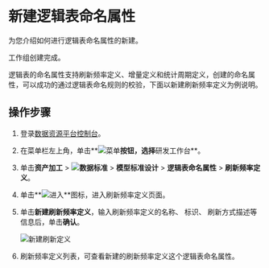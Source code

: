 # 新建逻辑表命名属性

为您介绍如何进行逻辑表命名属性的新建。

工作组创建完成。

逻辑表的命名属性支持刷新频率定义、增量定义和统计周期定义，创建的命名属性，可以成功的通过逻辑表命名规则的校验，下面以新建刷新频率定义为例说明。

## 操作步骤

1.  登录[数据资源平台控制台](https://dataq.console.aliyun.com)。

2.  在菜单栏左上角，单击**![菜单](https://static-aliyun-doc.oss-accelerate.aliyuncs.com/assets/img/zh-CN/6504337061/p188771.png)**按钮，选择**研发工作台**。

3.  单击**资产加工** \> **![数据标准](https://static-aliyun-doc.oss-accelerate.aliyuncs.com/assets/img/zh-CN/6358100161/p208862.png)** \> **模型标准设计** \> **逻辑表命名属性** \> **刷新频率定义**。

4.  单击**![进入](https://static-aliyun-doc.oss-accelerate.aliyuncs.com/assets/img/zh-CN/6504337061/p188815.png)**图标，进入刷新频率定义页面。

5.  单击**新建刷新频率定义**，输入刷新频率定义的名称、 标识、 刷新方式描述等信息后，单击**确认**。

    ![新建刷新定义](https://static-aliyun-doc.oss-accelerate.aliyuncs.com/assets/img/zh-CN/9920330161/p201061.png)

6.  刷新频率定义列表，可查看新建的刷新频率定义这个逻辑表命名属性。


